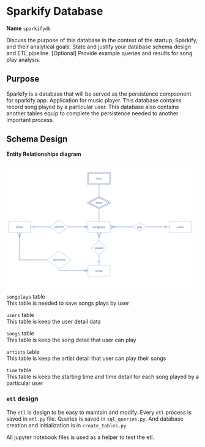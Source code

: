 # Sparkify Database

**Name** `sparkifydb`

Discuss the purpose of this database in the context of the startup, Sparkify, and their analytical goals.
State and justify your database schema design and ETL pipeline.
[Optional] Provide example queries and results for song play analysis.

## Purpose

Sparkify is a database that will be served as the persistence compsonent for sparkify app. Application
for music player.
This database contains record song played by a particular user. This database also contains another tables equip to complete the persistence needed to another important process.

## Schema Design

**Entity Relationships diagram**

![erd](erd.png)

`songplays` table<br/>
This table is needed to save songs plays by user

`users` table<br/>
This table is keep the user detail data

`songs` table<br/>
This table is keep the song detail that user can play

`artists` table<br/>
This table is keep the artist detail that user can play their songs

`time` table<br/>
This table is keep the starting time and time detail for each song played by a particular user

### `etl` design

The `etl` is design to be easy to maintain and modify. Every `etl` process is saved in `etl.py` file. Queries is saved in `sql_queries.py`. And database creation and initialization is in `create_tables.py`

All jupyter notebook files is used as a helper to test the etl.



